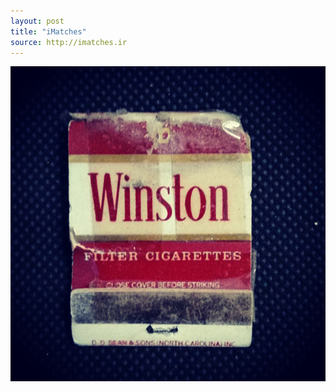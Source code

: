 ```yaml
---
layout: post
title: "iMatches"
source: http://imatches.ir
---
```


<img src="../assets/img/matches/matches-29.jpg">